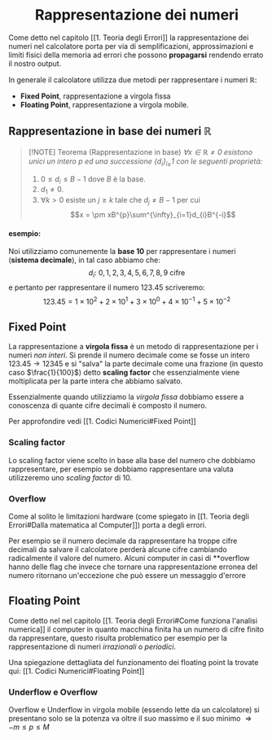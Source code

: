 <h1  style="text-align: center;">Rappresentazione dei numeri</h1>

Come detto nel capitolo [[1. Teoria degli Errori]] la rappresentazione dei numeri nel calcolatore porta per via di semplificazioni, approssimazioni e limiti fisici della memoria ad errori che possono 
**propagarsi** rendendo errato il nostro output.

In generale il calcolatore utilizza due metodi per rappresentare i numeri $\mathbb{R}$:
- **Fixed Point**, rappresentazione a virgola fissa
- **Floating Point**, rappresentazione a virgola mobile.


## Rappresentazione in base dei numeri $\mathbb{R}$
> [!NOTE] Teorema (Rappresentazione in base)
>  *$\forall x\in\mathbb{R} \not = 0$ esistono unici un intero $p$ ed una successione $\{d_i\}_{i\ge}1$  con le seguenti proprietà:*
>  1. $0 \le d_{i}\le B-1$ dove $B$ è la base.
>  2. $d_{1}\not = 0$.
>  3. $\forall k > 0$  esiste un $j \ge k$ tale che $d_{j}\not = B - 1$ per cui $$x = \pm xB^{p}\sum^{\infty}_{i=1}d_{i}B^{-i}$$

#### esempio:
Noi utilizziamo comunemente la **base 10** per rappresentare i numeri (**sistema decimale**), in tal caso abbiamo che:
$$
d_{i}\text{: } 0,1,2,3,4,5,6,7,8,9 \text{ cifre}
$$
e pertanto per rappresentare il numero $123.45$ scriveremo:
$$
123.45 = 1 \times 10^{2} + 2 \times 10^{1} + 3 \times 10^{0} + 4 
 \times 10^{-1}+5 \times 10^{-2}
$$

## Fixed Point

La rappresentazione a **virgola fissa** è un metodo di rappresentazione per i numeri *non interi*.
Si prende il numero decimale come se fosse un intero $123.45 \to 12345$ e si "salva" la parte decimale come una frazione (in questo caso $\frac{1}{100}$) detto **scaling factor** che essenzialmente viene moltiplicata per la parte intera che abbiamo salvato.

Essenzialmente quando utilizziamo la *virgola fissa* dobbiamo essere a conoscenza di quante cifre decimali è composto il numero.

Per approfondire vedi [[1. Codici Numerici#Fixed Point]]

### Scaling factor
Lo scaling factor viene scelto in base alla base del numero che dobbiamo rappresentare, per esempio se dobbiamo rappresentare una valuta utilizzeremo uno *scaling factor* di 10. 



### Overflow
Come al solito le limitazioni hardware (come spiegato in [[1. Teoria degli Errori#Dalla matematica al Computer]]) porta a degli errori.

Per esempio se il numero decimale da rappresentare ha troppe cifre decimali da salvare il calcolatore perderà alcune cifre cambiando radicalmente il valore del numero.
Alcuni computer in casi di **overflow  hanno delle flag che invece che tornare una rappresentazione erronea del numero ritornano un'eccezione che può essere un messaggio d'errore


 

## Floating Point
Come detto nel nel capitolo [[1. Teoria degli Errori#Come funziona l'analisi numerica]]  il computer in quanto macchina finita ha un numero di cifre finito da rappresentare, questo risulta problematico per esempio per la rappresentazione di numeri *irrazionali* o *periodici*.

Una spiegazione dettagliata del funzionamento dei floating point la trovate qui: [[1. Codici Numerici#Floating Point]]



### Underflow e Overflow
Overflow e Underflow in virgola mobile (essendo lette da un calcolatore) si presentano solo se la potenza va oltre il suo massimo e il suo minimo $\Rightarrow −m ≤ p ≤ M$


